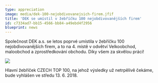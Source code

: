 ```yaml
---
type: appreciation
image: media/dek-100-nejobdivovanejsich-firem.jfif
title: 'DEK se umístil v žebříčku 100 nejobdivovanějších firem'
id: c7334ad7-bb15-4566-bb84-a49ebd4f2956
blueprint: news
---
```

<p>Společnost DEK a.s. se letos
poprvé umístila v žebříčku 100 nejobdivovanějších firem, a to na 4. místě v
odvětví Velkoobchod, maloobchod a zprostředkování obchodu. Díky všem za skvělou
práci!
</p>
<p><img src="https://mailing.dek.cz/data/marketing/mailing/image/DEKas/2018_06_zebricek_firem_100_2.jpg">
</p>
<p><span class="redactor-invisible-space">Hlavní žebříček CZECH TOP
100, na jehož výsledky už netrpělivě čekáme, bude vyhlášen ve středu 13. 6.
2018.
	<br></span>
</p>